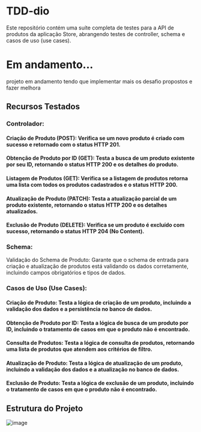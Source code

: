 # TDD-dio
Este repositório contém uma suíte completa de testes para a API de produtos da aplicação Store, abrangendo testes de controller, schema e casos de uso (use cases).

# Em andamento...
projeto em andamento tendo que implementar mais os desafio propostos e fazer melhora

## Recursos Testados
### Controlador:
#### Criação de Produto (POST): Verifica se um novo produto é criado com sucesso e retornado com o status HTTP 201.
#### Obtenção de Produto por ID (GET): Testa a busca de um produto existente por seu ID, retornando o status HTTP 200 e os detalhes do produto.
#### Listagem de Produtos (GET): Verifica se a listagem de produtos retorna uma lista com todos os produtos cadastrados e o status HTTP 200.
#### Atualização de Produto (PATCH): Testa a atualização parcial de um produto existente, retornando o status HTTP 200 e os detalhes atualizados.
#### Exclusão de Produto (DELETE): Verifica se um produto é excluído com sucesso, retornando o status HTTP 204 (No Content).

### Schema:
Validação do Schema de Produto: Garante que o schema de entrada para criação e atualização de produtos está validando os dados corretamente, incluindo campos obrigatórios e tipos de dados.

### Casos de Uso (Use Cases):
#### Criação de Produto: Testa a lógica de criação de um produto, incluindo a validação dos dados e a persistência no banco de dados.
#### Obtenção de Produto por ID: Testa a lógica de busca de um produto por ID, incluindo o tratamento de casos em que o produto não é encontrado.
#### Consulta de Produtos: Testa a lógica de consulta de produtos, retornando uma lista de produtos que atendem aos critérios de filtro.
#### Atualização de Produto: Testa a lógica de atualização de um produto, incluindo a validação dos dados e a atualização no banco de dados.
#### Exclusão de Produto: Testa a lógica de exclusão de um produto, incluindo o tratamento de casos em que o produto não é encontrado.

## Estrutura do Projeto
![image](https://github.com/user-attachments/assets/d663abc7-dfe0-4bab-9387-345cd7e2ecf1)
